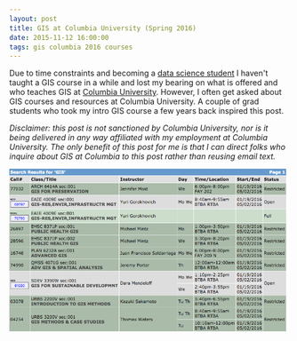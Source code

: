 ```yaml
---
layout: post
title: GIS at Columbia University (Spring 2016)
date: 2015-11-12 16:00:00
tags: gis columbia 2016 courses
---
```


Due to time constraints and becoming a [data science student](http://datascience.columbia.edu/) I haven't taught a GIS course in a while and lost my bearing on what is offered and who teaches GIS at [Columbia University](http://www.columbia.edu/). However, I often get asked about GIS courses and resources at Columbia University. A couple of grad students who took my intro GIS course a few years back inspired this post. 

*Disclaimer: this post is not sanctioned by Columbia University, nor is it being delivered in any way affiliated with my employment at Columbia University. The only benefit of this post for me is that I can direct folks who inquire about GIS at Columbia to this post rather than reusing email text.*

![gis-courses-columbia-2016](img/gis-columbia-courses-2016.png)







